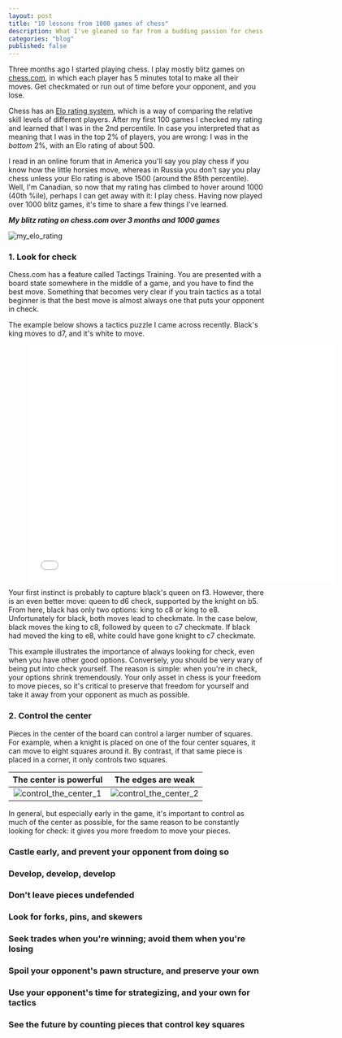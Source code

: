 ```yaml
---
layout: post
title: "10 lessons from 1000 games of chess"
description: What I've gleaned so far from a budding passion for chess.
categories: "blog"
published: false
---
```


Three months ago I started playing chess. I play mostly blitz games on [chess.com](chess.com), in which each player has 5 minutes total to make all their moves. Get checkmated or run out of time before your opponent, and you lose.

Chess has an [Elo rating system](https://en.wikipedia.org/wiki/Elo_rating_system), which is a way of comparing the relative skill levels of different players. After my first 100 games I checked my rating and learned that I was in the 2nd percentile. In case you interpreted that as meaning that I was in the top 2% of players, you are wrong: I was in the *bottom* 2%, with an Elo rating of about 500.

I read in an online forum that in America you'll say you play chess if you know how the little horsies move, whereas in Russia you don't say you play chess unless your Elo rating is above 1500 (around the 85th percentile). Well, I'm Canadian, so now that my rating has climbed to hover around 1000 (40th %ile), perhaps I can get away with it: I play chess. Having now played over 1000 blitz games, it's time to share a few things I've learned.

**_My blitz rating on chess.com over 3 months and 1000 games_**

![my_elo_rating](/Users/davidlaing/Documents/professional_development/davidklaing.github.io/assets/img/10_lessons_from_1000_games_of_chess/my_elo_rating.png)

### 1. Look for check

Chess.com has a feature called Tactings Training. You are presented with a board state somewhere in the middle of a game, and you have to find the best move. Something that becomes very clear if you train tactics as a total beginner is that the best move is almost always one that puts your opponent in check.

The example below shows a tactics puzzle I came across recently. Black's king moves to d7, and it's white to move.

<!-- blank line -->

<figure class="video_container">
  <iframe border="0" frameborder="0" allowtransparency="true" width="603" height="465" src="//www.chess.com/emboard?id=5958016"></iframe>
</figure>

<!-- blank line -->

Your first instinct is probably to capture black's queen on f3. However, there is an even better move: queen to d6 check, supported by the knight on b5. From here, black has only two options: king to c8 or king to e8. Unfortunately for black, both moves lead to checkmate. In the case below, black moves the king to c8,  followed by queen to c7 checkmate. If black had moved the king to e8, white could have gone knight to c7 checkmate.

This example illustrates the importance of always looking for check, even when you have other good options. Conversely, you should be very wary of being put into check yourself. The reason is simple: when you're in check, your options shrink tremendously. Your only asset in chess is your freedom to move pieces, so it's critical to preserve that freedom for yourself and take it away from your opponent as much as possible.

### 2. Control the center

Pieces in the center of the board can control a larger number of squares. For example, when a knight is placed on one of the four center squares, it can move to eight squares around it. By contrast, if that same piece is placed in a corner, it only controls two squares.

The center is powerful             |  The edges are weak
:-------------------------:|:-------------------------:
![control_the_center_1](/Users/davidlaing/Documents/professional_development/davidklaing.github.io/assets/img/10_lessons_from_1000_games_of_chess/control_the_center_1.png)  |  ![control_the_center_2](/Users/davidlaing/Documents/professional_development/davidklaing.github.io/assets/img/10_lessons_from_1000_games_of_chess/control_the_center_2.png)


In general, but especially early in the game, it's important to control as much of the center as possible, for the same reason to be constantly looking for check: it gives you more freedom to move your pieces.

### Castle early, and prevent your opponent from doing so

### Develop, develop, develop

### Don't leave pieces undefended

### Look for forks, pins, and skewers

### Seek trades when you're winning; avoid them when you're losing

### Spoil your opponent's pawn structure, and preserve your own

### Use your opponent's time for strategizing, and your own for tactics

### See the future by counting pieces that control key squares